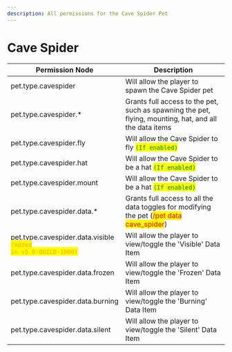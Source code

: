 ```yaml
---
description: All permissions for the Cave Spider Pet
---
```



# Cave Spider
| Permission Node | Description |
| - | - |
| pet.type.cavespider | Will allow the player to spawn the Cave Spider pet |
| pet.type.cavespider.* | Grants full access to the pet, such as spawning the pet, flying, mounting, hat, and all the data items |
| pet.type.cavespider.fly | Will allow the Cave Spider to fly <mark style="color:green;">`(If enabled)`</mark> |
| pet.type.cavespider.hat | Will allow the Cave Spider to be a hat <mark style="color:green;">`(If enabled)`</mark> |
| pet.type.cavespider.mount | Will allow the Cave Spider to be a hat <mark style="color:green;">`(If enabled)`</mark> |
| pet.type.cavespider.data.* | Grants full access to all the data toggles for modifying the pet (<mark style="color:red;">/pet data cave_spider</mark>) |
| pet.type.cavespider.data.visible<br><mark style="color:orange;"><code>(Added in v5.0-BUILD-1000)</code></mark> | Will allow the player to view/toggle the 'Visible' Data Item |
| pet.type.cavespider.data.frozen | Will allow the player to view/toggle the 'Frozen' Data Item |
| pet.type.cavespider.data.burning | Will allow the player to view/toggle the 'Burning' Data Item |
| pet.type.cavespider.data.silent | Will allow the player to view/toggle the 'Silent' Data Item |

